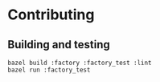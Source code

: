# Contributing

## Building and testing
``` shell
bazel build :factory :factory_test :lint
bazel run :factory_test
```
